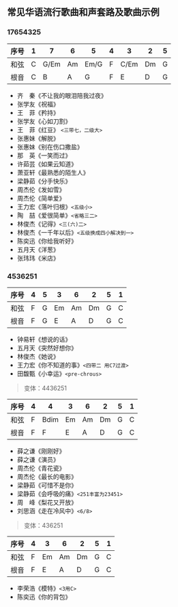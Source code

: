 ## 常见华语流行歌曲和声套路及歌曲示例
### 17654325
|序号|1|7|6|5|4|3|2|5|
|-----|--|------|---|-----|---|-----|---|--|
|和弦 | C | G/Em |Am |Em/G |F |C/Em |Dm |G|
|根音 | C | B    | A |G    |F |E    |D  |G|
* 齐　秦《不让我的眼泪陪我过夜》
* 张学友《祝福》
* 王　菲《矜持》
* 张学友《心如刀割》
* 王　菲《红豆》 `<三带七，二级大>`
* 张惠妹《解脱》
* 张惠妹《别在伤口撒盐》
* 那　英《一笑而过》
* 许茹芸《如果云知道》
* 萧亚轩《最熟悉的陌生人》
* 梁静茹《分手快乐》
* 周杰伦《发如雪》
* 周杰伦《简单爱》
* 王力宏《落叶归根》`<五级小>`
* 陶　喆《爱很简单》`<省略三二>`
* 林俊杰《记得》`<三(六)二>`
* 林俊杰《一千年以后》`<五级换成四小解决到一>`
* 陈奕迅《你给我听好》
* 五月天《洋葱》
* 张玮玮《米店》

### 4536251
|序号|4|5|3|6|2|5|1|
|-----|--|----|---|---|---|--|---|
|和弦 | F | G |Em |Am |Dm |G |C |
|根音 | F | G | E |A  |D  |G |C |
* 钟易轩《想说的话》
* 五月天《突然好想你》
* 林俊杰《她说》
* 王力宏《你不知道的事》`<四带二 用C7过渡>`
* 田馥甄《小幸运》`<pre-chrous>`

> 变体：4436251

|序号|4|4|3|6|2|5|1|
|-----|--|----|---|---|---|--|---|
|和弦 | F | Bdim |Em |Am |Dm |G |C |
|根音 | F | F | E |A  |D  |G |C |
* 薛之谦《刚刚好》
* 薛之谦《演员》
* 周杰伦《青花瓷》
* 周杰伦《最长的电影》
* 梁静茹《可惜不是你》
* 梁静茹《会呼吸的痛》`<251丰富为23451>`
* 周　峰《梨花又开放》
* 刘思涵《走在冷风中》`<6/8>`

> 变体：436251

|序号|4|3|6|2|5|1|
|-----|----|---|---|---|--|---|
|和弦 | F  |Em |Am |Dm |G |C |
|根音 | F  | E |A  |D  |G |C |
* 李荣浩《模特》`<3用C>`
* 陈奕迅《你的背包》

